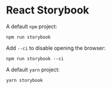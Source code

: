 # React Storybook

A default `npm` project:

	npm run storybook

Add `--ci` to disable opening the browser:

	npm run storybook --ci

A default `yarn` project:

	yarn storybook
